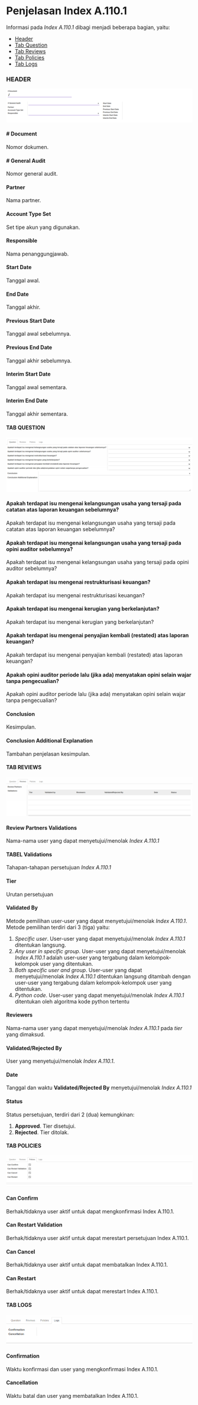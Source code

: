 # Penjelasan Index A.110.1

Informasi pada *Index A.110.1* dibagi menjadi beberapa bagian, yaitu:

* [Header](#bagian-header)
* [Tab Question](#tab-question)
* [Tab Reviews](#tab-reviews)
* [Tab Policies](#tab-policies)
* [Tab Logs](#tab-logs)

### <a name="bagian-header">HEADER</a>

![](../../../img/index-a1101/bagian-header.png)

#### <a name="field-no-document"># Document</a>

Nomor dokumen.

#### <a name="field-no-general-audit"># General Audit</a>

Nomor general audit.

#### <a name="field-partner">Partner</a>

Nama partner.

#### <a name="field-account-type-set">Account Type Set</a>

Set tipe akun yang digunakan.

#### <a name="field-responsible">Responsible</a>

Nama penanggungjawab.

#### <a name="field-start-date">Start Date</a>

Tanggal awal.

#### <a name="field-end-date">End Date</a>

Tanggal akhir.

#### <a name="field-previous-start-date">Previous Start Date</a>

Tanggal awal sebelumnya.

#### <a name="field-previous-end-date">Previous End Date</a>

Tanggal akhir sebelumnya.

#### <a name="field-interim-start-date">Interim Start Date</a>

Tanggal awal sementara.

#### <a name="field-interim-end-date">Interim End Date</a>

Tanggal akhir sementara.

#### <a name="tab-question">TAB QUESTION</a>

![](../../../img/index-a1101/tab-question.png)

#### <a name="field-question-1">Apakah terdapat isu mengenai kelangsungan usaha yang tersaji pada catatan atas laporan keuangan sebelumnya?</a>

Apakah terdapat isu mengenai kelangsungan usaha yang tersaji pada catatan atas laporan keuangan sebelumnya?

#### <a name="field-question-2">Apakah terdapat isu mengenai kelangsungan usaha yang tersaji pada opini auditor sebelumnya?</a>

Apakah terdapat isu mengenai kelangsungan usaha yang tersaji pada opini auditor sebelumnya?

#### <a name="field-question-3">Apakah terdapat isu mengenai restrukturisasi keuangan?</a>

Apakah terdapat isu mengenai restrukturisasi keuangan?

#### <a name="field-question-4">Apakah terdapat isu mengenai kerugian yang berkelanjutan?</a>

Apakah terdapat isu mengenai kerugian yang berkelanjutan?

#### <a name="field-question-5">Apakah terdapat isu mengenai penyajian kembali (restated) atas laporan keuangan?</a>

Apakah terdapat isu mengenai penyajian kembali (restated) atas laporan keuangan?

#### <a name="field-question-6">Apakah opini auditor periode lalu (jika ada) menyatakan opini selain wajar tanpa pengecualian?</a>

Apakah opini auditor periode lalu (jika ada) menyatakan opini selain wajar tanpa pengecualian?

#### <a name="field-conclusion">Conclusion</a>

Kesimpulan.

#### <a name="field-conclusion-add-explanation">Conclusion Additional Explanation</a>

Tambahan penjelasan kesimpulan.

#### <a name="tab-reviews">TAB REVIEWS</a>

![](../../../img/index-a1101/tab-reviews.png)

#### <a name="field-review-partners-validations">Review Partners Validations</a>

Nama-nama user yang dapat menyetujui/menolak *Index A.110.1*

#### <a name="tabel-validations">TABEL Validations</a>

Tahapan-tahapan persetujuan *Index A.110.1*

#### <a name="field-validations-tier">Tier</a>

Urutan persetujuan

#### <a name="field-validations-validated-by">Validated By</a>

Metode pemilihan user-user yang dapat menyetujui/menolak *Index A.110.1*. Metode pemilihan terdiri dari 3 (tiga) yaitu:

1. *Specific user*. User-user yang dapat menyetujui/menolak *Index A.110.1* ditentukan langsung.
2. *Any user in specific group*. User-user yang dapat menyetujui/menolak *Index A.110.1* adalah user-user yang tergabung dalam kelompok-kelompok user yang ditentukan.
3. *Both specific user and group*. User-user yang dapat menyetujui/menolak *Index A.110.1* ditentukan langsung ditambah dengan user-user yang tergabung dalam kelompok-kelompok user yang ditentukan.
4. *Python code*. User-user yang dapat menyetujui/menolak *Index A.110.1* ditentukan oleh algoritma kode python tertentu

#### <a name="field-validations-reviewers">Reviewers</a>

Nama-nama user yang dapat menyetujui/menolak *Index A.110.1* pada *tier* yang dimaksud.

#### <a name="field-validations-validated-rejected">Validated/Rejected By</a>

User yang menyetujui/menolak *Index A.110.1*.

#### <a name="field-validations-date">Date</a>

Tanggal dan waktu **Validated/Rejected By** menyetujui/menolak *Index A.110.1*

#### <a name="field-validations-date">Status</a>

Status persetujuan, terdiri dari 2 (dua) kemungkinan:

1. **Approved**. Tier disetujui.
2. **Rejected**. Tier ditolak.

#### <a name="tab-policies">TAB POLICIES</a>

![](../../../img/index-a1101/tab-policies.png)

#### <a name="field-confirm">Can Confirm</a>

Berhak/tidaknya user aktif untuk dapat mengkonfirmasi Index A.110.1.

#### <a name="field-restart-validation">Can Restart Validation</a>

Berhak/tidaknya user aktif untuk dapat merestart persetujuan Index A.110.1.

#### <a name="field-cancel">Can Cancel</a>

Berhak/tidaknya user aktif untuk dapat membatalkan Index A.110.1.

#### <a name="field-restart">Can Restart</a>

Berhak/tidaknya user aktif untuk dapat merestart Index A.110.1.

#### <a name="tab-logs">TAB LOGS</a>

![](../../../img/index-a1101/tab-logs.png)

#### <a name="field-confirmation">Confirmation</a>

Waktu konfirmasi dan user yang mengkonfirmasi Index A.110.1.

#### <a name="field-cancellation">Cancellation</a>

Waktu batal dan user yang membatalkan Index A.110.1.
